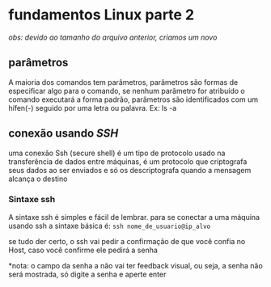 # fundamentos Linux parte 2

*obs: devido ao tamanho do arquivo anterior, criamos um novo*

## parâmetros

A maioria dos comandos tem parâmetros, parâmetros são formas de especificar algo para o comando, se nenhum parâmetro for atribuído o comando executará a forma padrão, parâmetros são identificados com um hífen(-) seguido por uma letra ou palavra. Ex: ls -a

## conexão usando *SSH*
uma conexão Ssh (secure shell) é um tipo de protocolo usado na transferência de dados entre máquinas, é um protocolo que criptografa seus dados ao ser enviados e só os descriptografa quando a mensagem alcança o destino

### Sintaxe ssh
A sintaxe ssh é simples e fácil de lembrar. para se conectar a uma máquina usando ssh a sintaxe básica é:
`ssh nome_de_usuario@ip_alvo`

se tudo der certo, o ssh vai pedir a confirmação de que você confia no Host, caso você confirme ele pedirá a senha

*nota: o campo da senha a não vai ter feedback visual, ou seja, a senha não será mostrada, só digite a senha e aperte enter

